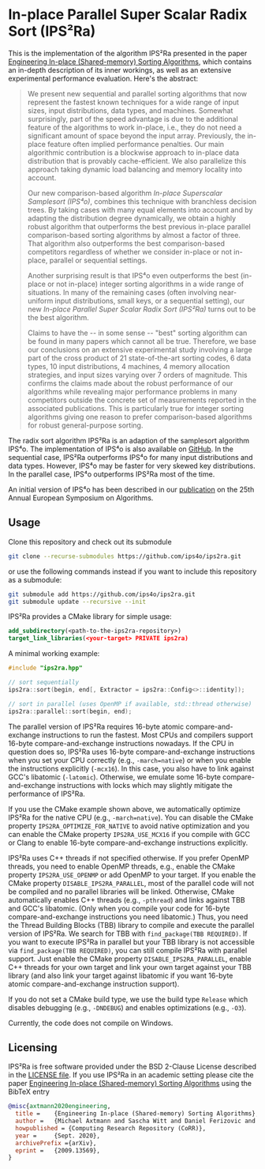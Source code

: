 # In-place Parallel Super Scalar Radix Sort (IPS²Ra)

This is the implementation of the algorithm IPS²Ra presented in the paper [Engineering In-place (Shared-memory) Sorting Algorithms](https://arxiv.org/abs/2009.13569),
which contains an in-depth description of its inner workings, as well as an extensive experimental performance evaluation.
Here's the abstract:

> We present new sequential and parallel sorting algorithms that now
> represent the fastest known techniques for a wide range of input
> sizes, input distributions, data types, and machines. Somewhat
> surprisingly, part of the speed advantage is due to the additional
> feature of the algorithms to work in-place, i.e., they do not need a
> significant amount of space beyond the input array. Previously, the
> in-place feature often implied performance penalties. Our main
> algorithmic contribution is a blockwise approach to in-place data
> distribution that is provably cache-efficient.  We also parallelize
> this approach taking dynamic load balancing and memory locality into
> account.
>
> Our new comparison-based algorithm *In-place Superscalar Samplesort
> (IPS⁴o)*, combines this technique with branchless decision
> trees. By taking cases with many equal elements into account and
> by adapting the distribution degree dynamically, we obtain a
> highly robust algorithm that outperforms the best previous
> in-place parallel comparison-based sorting algorithms by almost a
> factor of three. That algorithm also outperforms the best
> comparison-based competitors regardless of whether we consider
> in-place or not in-place, parallel or sequential settings.
>
> Another surprising result is that IPS⁴o even outperforms the best
> (in-place or not in-place) integer sorting algorithms in a wide
> range of situations. In many of the remaining cases (often involving
> near-uniform input distributions, small keys, or a sequential
> setting), our new *In-place Parallel Super Scalar Radix Sort
> (IPS²Ra)* turns out to be the best algorithm.
>
> Claims to have the -- in some sense -- "best" sorting algorithm can
> be found in many papers which cannot all be true.  Therefore, we
> base our conclusions on an extensive experimental study involving a
> large part of the cross product of 21 state-of-the-art sorting
> codes, 6 data types, 10 input distributions, 4 machines, 4 memory
> allocation strategies, and input sizes varying over 7 orders of
> magnitude. This confirms the claims made about the robust
> performance of our algorithms while revealing major performance
> problems in many competitors outside the concrete set of
> measurements reported in the associated publications. This is
> particularly true for integer sorting algorithms giving one reason
> to prefer comparison-based algorithms for robust general-purpose
> sorting.

The radix sort algorithm IPS²Ra is an adaption of the samplesort algorithm IPS⁴o. 
The implementation of IPS⁴o is also available on [GitHub](https://github.com/ips4o/ips4o).
In the sequential case, IPS²Ra outperforms IPS⁴o for many input distributions and data types. However, IPS⁴o may be faster for very skewed key distributions. In the parallel case, IPS⁴o outperforms IPS²Ra most of the time.

An initial version of IPS⁴o has been described in our [publication](https://drops.dagstuhl.de/opus/volltexte/2017/7854/pdf/LIPIcs-ESA-2017-9.pdf) on the 25th Annual European Symposium on Algorithms.

## Usage

Clone this repository and check out its submodule

```bash
git clone --recurse-submodules https://github.com/ips4o/ips2ra.git
```

or use the following commands instead if you want to include this repository as a submodule:

```bash
git submodule add https://github.com/ips4o/ips2ra.git
git submodule update --recursive --init
```

IPS²Ra provides a CMake library for simple usage:

```CMake
add_subdirectory(<path-to-the-ips2ra-repository>)
target_link_libraries(<your-target> PRIVATE ips2ra)
```

A minimal working example:

```C++
#include "ips2ra.hpp"

// sort sequentially
ips2ra::sort(begin, end[, Extractor = ips2ra::Config<>::identity]);

// sort in parallel (uses OpenMP if available, std::thread otherwise)
ips2ra::parallel::sort(begin, end);
```

The parallel version of IPS²Ra requires 16-byte atomic compare-and-exchange instructions to run the fastest.
Most CPUs and compilers support 16-byte compare-and-exchange instructions nowadays.
If the CPU in question does so, IPS²Ra uses 16-byte compare-and-exchange instructions when you set your CPU correctly (e.g., `-march=native`) or when you enable the instructions explicitly (`-mcx16`).
In this case, you also have to link against GCC's libatomic (`-latomic`).
Otherwise, we emulate some 16-byte compare-and-exchange instructions with locks which may slightly mitigate the performance of IPS²Ra.

If you use the CMake example shown above, we automatically optimize IPS²Ra for the native CPU (e.g., `-march=native`).
You can disable the CMake property `IPS2RA_OPTIMIZE_FOR_NATIVE` to avoid native optimization and you can enable the CMake property `IPS2RA_USE_MCX16` if you compile with GCC or Clang to enable 16-byte compare-and-exchange instructions explicitly.

IPS²Ra uses C++ threads if not specified otherwise.
If you prefer OpenMP threads, you need to enable OpenMP threads, e.g., enable the CMake property `IPS2RA_USE_OPENMP` or add OpenMP to your target.
If you enable the CMake property `DISABLE_IPS2RA_PARALLEL`, most of the parallel code will not be compiled and no parallel libraries will be linked.
Otherwise, CMake automatically enables C++ threads (e.g., `-pthread`) and links against TBB and GCC's libatomic. (Only when you compile your code for 16-byte compare-and-exchange instructions you need libatomic.)
Thus, you need the Thread Building Blocks (TBB) library to compile and execute the parallel version of IPS²Ra.
We search for TBB with `find_package(TBB REQUIRED)`.
If you want to execute IPS²Ra in parallel but your TBB library is not accessible via `find_package(TBB REQUIRED)`, you can still compile IPS²Ra with parallel support. 
Just enable the CMake property `DISABLE_IPS2RA_PARALLEL`, enable C++ threads for your own target and link your own target against your TBB library (and also link your target against libatomic if you want 16-byte atomic compare-and-exchange instruction support).

If you do not set a CMake build type, we use the build type `Release` which disables debugging (e.g., `-DNDEBUG`) and enables optimizations (e.g., `-O3`).

Currently, the code does not compile on Windows.

## Licensing

IPS²Ra is free software provided under the BSD 2-Clause License described in the [LICENSE file](LICENSE). If you use IPS²Ra in an academic setting please cite the paper [Engineering In-place (Shared-memory) Sorting Algorithms](https://arxiv.org/abs/2009.13569) using the BibTeX entry

```bibtex 
@misc{axtmann2020engineering,
  title =	 {Engineering In-place (Shared-memory) Sorting Algorithms},
  author =	 {Michael Axtmann and Sascha Witt and Daniel Ferizovic and Peter Sanders},
  howpublished = {Computing Research Repository (CoRR)},
  year =	 {Sept. 2020},
  archivePrefix ={arXiv},
  eprint =	 {2009.13569},
}
```
